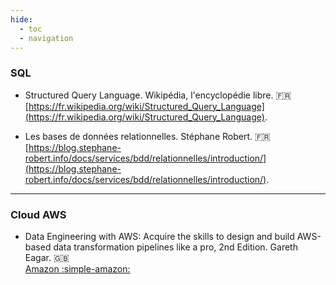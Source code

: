 ```yaml
---
hide:
  - toc
  - navigation
---
```


### SQL

- Structured Query Language. Wikipédia, l'encyclopédie libre. 🇫🇷  
  [https://fr.wikipedia.org/wiki/Structured_Query_Language](https://fr.wikipedia.org/wiki/Structured_Query_Language).

- Les bases de données relationnelles. Stéphane Robert. 🇫🇷  
  [https://blog.stephane-robert.info/docs/services/bdd/relationnelles/introduction/](https://blog.stephane-robert.info/docs/services/bdd/relationnelles/introduction/).

---

### Cloud AWS

- Data Engineering with AWS: Acquire the skills to design and build AWS-based data transformation pipelines like a pro, 2nd Edition. Gareth Eagar. 🇬🇧  
  [Amazon :simple-amazon:](https://www.amazon.fr/Data-Engineering-AWS-AWS-based-transformation/dp/1804614424/ref=sr_1_4?__mk_fr_FR=%C3%85M%C3%85%C5%BD%C3%95%C3%91&crid=2TR0S4ZAM05I0&dib=eyJ2IjoiMSJ9.1GcTZO7-vryvM5rPiB_IEXXqmyZMHAYciZIVfFYZ7M6DIkvFGz-W4WF1Qpqnm7EKZqkabsm7n-gnOMhkqK0_iClTRmFuMauievpd0PhdpLyWozfCIhWIxpoSqjwSfYPdGRL5syIdiQVCcLSivVgKZok1inRDm8xqgAZfD5qvn55pavU5a4HEWK61Nn9UWEHf627J6lSf0lyJwU0UbgB9-TiKPDz76ehSYExJVgOzGCv7zO_RYWiQKkBxxPE1BLiBkmepXSsdRQF8RGibDPe5kxnF-A_9MneR4_6C5Yc8YKubSrCTmUTlF6A1qmztXrvx465DTgb8gBOubFQWjhttCsUJYTfIVced_A76eqNS4h4eFCVakzKGErXoFBQOQovBWsUIchZdUYLxHB6hsUhsU3yHJ68DHd6b7uhDLKhnZHMIXma04A2ttVOf8FLTmEV7.Vm3EGs-QRgNjt1SDyQpn94zZIfVYttMCaajmGq4zHUc&dib_tag=se&keywords=data+engineering+AWS&qid=1737982765&sprefix=data+engineering+aws%2Caps%2C78&sr=8-4)
